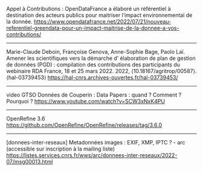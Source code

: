 
Appel à Contributions : OpenDataFrance a élaboré un référentiel à destination des acteurs publics pour maitriser l’impact environnemental de la donnée.
https://www.opendatafrance.net/2022/07/21/nouveau-referentiel-greendata-pour-un-impact-maitrise-de-la-donnee-a-vos-contributions/

--------------------

Marie-Claude Deboin, Françoise Genova, Anne-Sophie Bage, Paolo Laï. Amener les scientifiques vers la démarche d’ élaboration de plan de gestion de données (PGD) : compilation des contributions des participants du webinaire RDA France, 18 et 25 mars 2022. 2022, ⟨10.18167/agritrop/00587⟩. ⟨hal-03739453⟩
https://hal-cnrs.archives-ouvertes.fr/hal-03739453/

--------------------

video GTSO Données de Couperin : Data Papers : quand ? Comment ? Pourquoi ?
https://www.youtube.com/watch?v=SCW3xNxK4PU

--------------------

OpenRefine 3.6
https://github.com/OpenRefine/OpenRefine/releases/tag/3.6.0

--------------------

[donnees-inter-reseaux] Metadonnées images : EXIF, XMP, IPTC ? - arc (accessible sur inscription à la mailing liste)
https://listes.services.cnrs.fr/wws/arc/donnees-inter-reseaux/2022-07/msg00013.html


